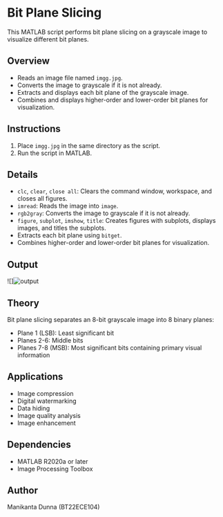# Bit Plane Slicing

This MATLAB script performs bit plane slicing on a grayscale image to visualize different bit planes.

## Overview

- Reads an image file named `imgg.jpg`.
- Converts the image to grayscale if it is not already.
- Extracts and displays each bit plane of the grayscale image.
- Combines and displays higher-order and lower-order bit planes for visualization.

## Instructions

1. Place `imgg.jpg` in the same directory as the script.
2. Run the script in MATLAB.

## Details

- `clc`, `clear`, `close all`: Clears the command window, workspace, and closes all figures.
- `imread`: Reads the image into `image`.
- `rgb2gray`: Converts the image to grayscale if it is not already.
- `figure`, `subplot`, `imshow`, `title`: Creates figures with subplots, displays images, and titles the subplots.
- Extracts each bit plane using `bitget`.
- Combines higher-order and lower-order bit planes for visualization.

## Output

![]![output](https://github.com/user-attachments/assets/27d6b6c9-8700-42ed-aa8e-01fcdf39b076)


## Theory

Bit plane slicing separates an 8-bit grayscale image into 8 binary planes:

- Plane 1 (LSB): Least significant bit
- Planes 2-6: Middle bits
- Planes 7-8 (MSB): Most significant bits containing primary visual information

## Applications

- Image compression
- Digital watermarking
- Data hiding
- Image quality analysis
- Image enhancement

## Dependencies

- MATLAB R2020a or later
- Image Processing Toolbox

## Author

Manikanta Dunna (BT22ECE104)
